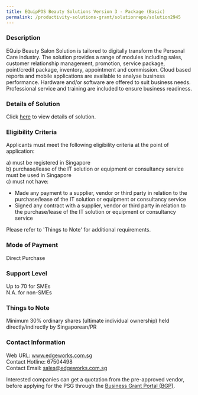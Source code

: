 ```yaml
---
title: EQuipPOS Beauty Solutions Version 3 - Package (Basic)
permalink: /productivity-solutions-grant/solutionrepo/solution2945
---
```


### Description

EQuip Beauty Salon Solution is tailored to digitally transform the Personal Care industry. The solution provides a range of modules including sales, customer relationship management, promotion, service package, point/credit package, inventory, appointment and commission. Cloud based reports and mobile applications are available to analyse business performance. Hardware and/or software are offered to suit business needs. Professional service and training are included to ensure business readiness.

### Details of Solution

Click <a href='https://www.gobusiness.gov.sg/images/psg/Edgeworks_Beauty_20220079_Desensitised_Annex_3_Part_2.pdf' target='_blank' rel='noopener'>here</a> to view details of solution.

### Eligibility Criteria

Applicants must meet the following eligibility criteria at the point of application:

a) must be registered in Singapore <br>
b) purchase/lease of the IT solution or equipment or consultancy service must be used in Singapore <br>
c) must not have:
- Made any payment to a supplier, vendor or third party in relation to the purchase/lease of the IT solution or equipment or consultancy service
- Signed any contract with a supplier, vendor or third party in relation to the purchase/lease of the IT solution or equipment or consultancy service

Please refer to 'Things to Note' for additional requirements.

### Mode of Payment
Direct Purchase

### Support Level
Up to 70 for SMEs <br>
N.A. for non-SMEs

### Things to Note
Minimum 30% ordinary shares (ultimate individual ownership) held directly/indirectly by Singaporean/PR

### Contact Information
Web URL: www.edgeworks.com.sg <br>Contact Hotline: 67504498 <br>Contact Email: sales@edgeworks.com.sg <br>

Interested companies can get a quotation from the pre-approved vendor, before applying for the PSG through the <a target='_blank' rel='noopener' href='https://www.businessgrants.gov.sg/'>Business Grant Portal (BGP)</a>.
